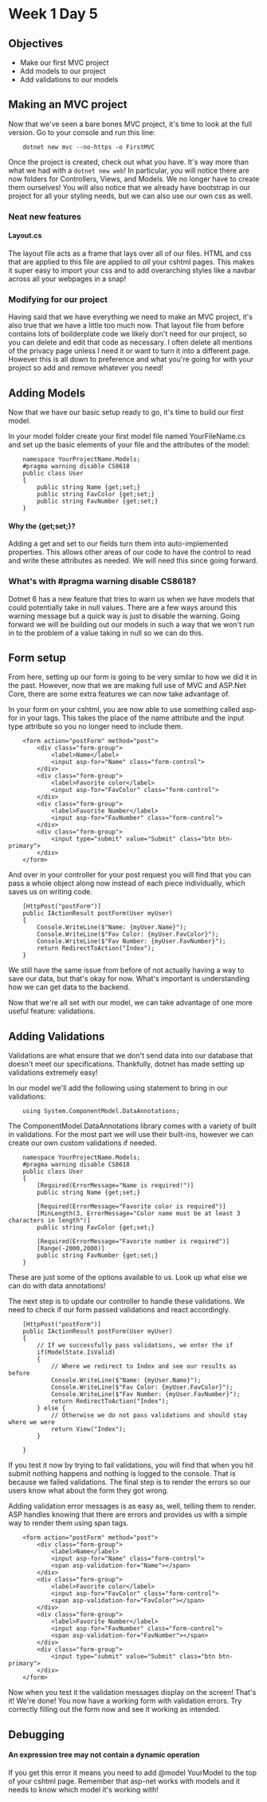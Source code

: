 # Week 1 Day 5

## Objectives
* Make our first MVC project
* Add models to our project
* Add validations to our models

## Making an MVC project

Now that we've seen a bare bones MVC project, it's time to look at the full version. Go to your console and run this line:

```
    dotnet new mvc --no-https -o FirstMVC
```

Once the project is created, check out what you have. It's way more than what we had with a `dotnet new web`! In particular, you will notice there are now folders for Controllers, Views, and Models. We no longer have to create them ourselves! You will also notice that we already have bootstrap in our project for all your styling needs, but we can also use our own css as well.

### Neat new features
#### Layout.cs
The layout file acts as a frame that lays over all of our files. HTML and css that are applied to this file are applied to *all* your cshtml pages. This makes it super easy to import your css and to add overarching styles like a navbar across all your webpages in a snap! 

### Modifying for our project
Having said that we have everything we need to make an MVC project, it's also true that we have a little too much now. That layout file from before contains lots of boilderplate code we likely don't need for our project, so you can delete and edit that code as necessary. I often delete all mentions of the privacy page unless I need it or want to turn it into a different page. However this is all down to preference and what you're going for with your project so add and remove whatever you need!

## Adding Models
Now that we have our basic setup ready to go, it's time to build our first model.

In your model folder create your first model file named YourFileName.cs and set up the basic elements of your file and the attributes of the model:

```
    namespace YourProjectName.Models;
    #pragma warning disable CS8618
    public class User
    {
        public string Name {get;set;}
        public string FavColor {get;set;}
        public string FavNumber {get;set;}
    }
```

#### Why the {get;set;}?
Adding a get and set to our fields turn them into auto-implemented properties. This allows other areas of our code to have the control to read and write these attributes as needed. We will need this since going forward.

### What's with #pragma warning disable CS8618?
Dotnet 6 has a new feature that tries to warn us when we have models that could potentially take in null values. There are a few ways around this warning message but a quick way is just to disable the warning. Going forward we will be building out our models in such a way that we won't run in to the problem of a value taking in null so we can do this. 

## Form setup

From here, setting up our form is going to be very similar to how we did it in the past. However, now that we are making full use of MVC and ASP.Net Core, there are some extra features we can now take advantage of.

In your form on your cshtml, you are now able to use something called asp-for in your tags. This takes the place of the name attribute and the input type attribute so you no longer need to include them. 

```
    <form action="postForm" method="post">
        <div class="form-group">
            <label>Name</label>
            <input asp-for="Name" class="form-control">
        </div>
        <div class="form-group">
            <label>Favorite color</label>
            <input asp-for="FavColor" class="form-control">
        </div>
        <div class="form-group">
            <label>Favorite Number</label>
            <input asp-for="FavNumber" class="form-control">
        </div>
        <div class="form-group">
            <input type="submit" value="Submit" class="btn btn-primary">
        </div>
    </form>
```

And over in your controller for your post request you will find that you can pass a whole object along now instead of each piece individually, which saves us on writing code.

```
    [HttpPost("postForm")]
    public IActionResult postForm(User myUser)
    {
        Console.WriteLine($"Name: {myUser.Name}");
        Console.WriteLine($"Fav Color: {myUser.FavColor}");
        Console.WriteLine($"Fav Number: {myUser.FavNumber}");
        return RedirectToAction("Index");
    }
```

We still have the same issue from before of not actually having a way to save our data, but that's okay for now. What's important is understanding how we can get data to the backend.

Now that we're all set with our model, we can take advantage of one more useful feature: validations.

## Adding Validations
Validations are what ensure that we don't send data into our database that doesn't meet our specifications. Thankfully, dotnet has made setting up validations extremely easy!

In our model we'll add the following using statement to bring in our validations:
```
    using System.ComponentModel.DataAnnotations;
```

The ComponentModel.DataAnnotations library comes with a variety of built in validations. For the most part we will use their built-ins, however we can create our own custom validations if needed. 

```
    namespace YourProjectName.Models;
    #pragma warning disable CS8618
    public class User
    {
        [Required(ErrorMessage="Name is required!")]
        public string Name {get;set;}
        
        [Required(ErrorMessage="Favorite color is required")]
        [MinLength(3, ErrorMessage="Color name must be at least 3 characters in length")]
        public string FavColor {get;set;}
        
        [Required(ErrorMessage="Favorite number is required")]
        [Range(-2000,2000)]
        public string FavNumber {get;set;}
    }
```

These are just some of the options available to us. Look up what else we can do with data annotations!

The next step is to update our controller to handle these validations. We need to check if our form passed validations and react accordingly.

```
    [HttpPost("postForm")]
    public IActionResult postForm(User myUser)
    {
        // If we successfully pass validations, we enter the if
        if(ModelState.IsValid)
        {
            // Where we redirect to Index and see our results as before
            Console.WriteLine($"Name: {myUser.Name}");
            Console.WriteLine($"Fav Color: {myUser.FavColor}");
            Console.WriteLine($"Fav Number: {myUser.FavNumber}");
            return RedirectToAction("Index");
        } else {
            // Otherwise we do not pass validations and should stay where we were
            return View("Index");
        }
        
    }
```

If you test it now by trying to fail validations, you will find that when you hit submit nothing happens and nothing is logged to the console. That is because we failed validations. The final step is to render the errors so our users know what about the form they got wrong.

Adding validation error messages is as easy as, well, telling them to render. ASP handles knowing that there are errors and provides us with a simple way to render them using span tags.

```
    <form action="postForm" method="post">
        <div class="form-group">
            <label>Name</label>
            <input asp-for="Name" class="form-control">
            <span asp-validation-for="Name"></span>
        </div>
        <div class="form-group">
            <label>Favorite color</label>
            <input asp-for="FavColor" class="form-control">
            <span asp-validation-for="FavColor"></span>
        </div>
        <div class="form-group">
            <label>Favorite Number</label>
            <input asp-for="FavNumber" class="form-control">
            <span asp-validation-for="FavNumber"></span>
        </div>
        <div class="form-group">
            <input type="submit" value="Submit" class="btn btn-primary">
        </div>
    </form>
```

Now when you test it the validation messages display on the screen! That's it! We're done! You now have a working form with validation errors. Try correctly filling out the form now and see it working as intended.

## Debugging
#### An expression tree may not contain a dynamic operation
If you get this error it means you need to add @model YourModel to the top of your cshtml page. Remember that asp-net works with models and it needs to know which model it's working with!